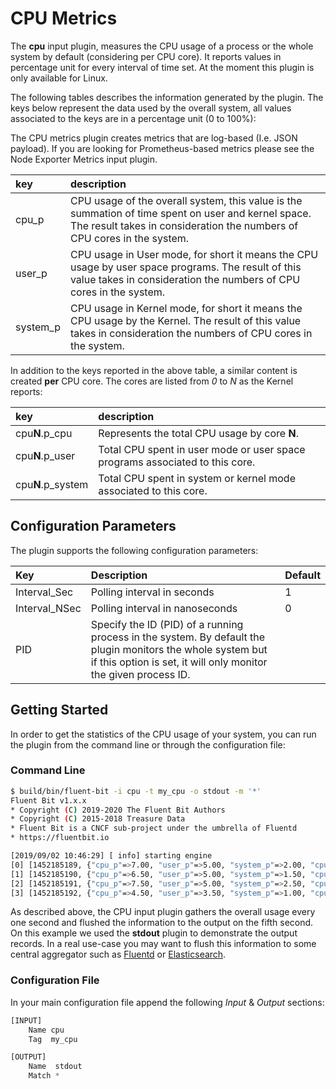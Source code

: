 # CPU Metrics

The **cpu** input plugin, measures the CPU usage of a process or the whole system by default \(considering per CPU core\). It reports values in percentage unit for every interval of time set. At the moment this plugin is only available for Linux.

The following tables describes the information generated by the plugin. The keys below represent the data used by the overall system, all values associated to the keys are in a percentage unit \(0 to 100%\):

The CPU metrics plugin creates metrics that are log-based \(I.e. JSON payload\). If you are looking for Prometheus-based metrics please see the Node Exporter Metrics input plugin. 

| key | description |
| :--- | :--- |
| cpu\_p | CPU usage of the overall system, this value is the summation of time spent on user and kernel space. The result takes in consideration the numbers of CPU cores in the system. |
| user\_p | CPU usage in User mode, for short it means the CPU usage by user space programs. The result of this value takes in consideration the numbers of CPU cores in the system. |
| system\_p | CPU usage in Kernel mode, for short it means the CPU usage by the Kernel. The result of this value takes in consideration the numbers of CPU cores in the system. |

In addition to the keys reported in the above table, a similar content is created **per** CPU core. The cores are listed from _0_ to _N_ as the Kernel reports:

| key | description |
| :--- | :--- |
| cpu**N**.p\_cpu | Represents the total CPU usage by core **N**. |
| cpu**N**.p\_user | Total CPU spent in user mode or user space programs associated to this core. |
| cpu**N**.p\_system | Total CPU spent in system or kernel mode associated to this core. |

## Configuration Parameters

The plugin supports the following configuration parameters:

| Key | Description | Default |
| :--- | :--- | :--- |
| Interval\_Sec | Polling interval in seconds | 1 |
| Interval\_NSec | Polling interval in nanoseconds | 0 |
| PID | Specify the ID \(PID\) of a running process in the system. By default the plugin monitors the whole system but if this option is set, it will only monitor the given process ID. |  |

## Getting Started

In order to get the statistics of the CPU usage of your system, you can run the plugin from the command line or through the configuration file:

### Command Line

```bash
$ build/bin/fluent-bit -i cpu -t my_cpu -o stdout -m '*'
Fluent Bit v1.x.x
* Copyright (C) 2019-2020 The Fluent Bit Authors
* Copyright (C) 2015-2018 Treasure Data
* Fluent Bit is a CNCF sub-project under the umbrella of Fluentd
* https://fluentbit.io

[2019/09/02 10:46:29] [ info] starting engine
[0] [1452185189, {"cpu_p"=>7.00, "user_p"=>5.00, "system_p"=>2.00, "cpu0.p_cpu"=>10.00, "cpu0.p_user"=>8.00, "cpu0.p_system"=>2.00, "cpu1.p_cpu"=>6.00, "cpu1.p_user"=>4.00, "cpu1.p_system"=>2.00}]
[1] [1452185190, {"cpu_p"=>6.50, "user_p"=>5.00, "system_p"=>1.50, "cpu0.p_cpu"=>6.00, "cpu0.p_user"=>5.00, "cpu0.p_system"=>1.00, "cpu1.p_cpu"=>7.00, "cpu1.p_user"=>5.00, "cpu1.p_system"=>2.00}]
[2] [1452185191, {"cpu_p"=>7.50, "user_p"=>5.00, "system_p"=>2.50, "cpu0.p_cpu"=>7.00, "cpu0.p_user"=>3.00, "cpu0.p_system"=>4.00, "cpu1.p_cpu"=>6.00, "cpu1.p_user"=>6.00, "cpu1.p_system"=>0.00}]
[3] [1452185192, {"cpu_p"=>4.50, "user_p"=>3.50, "system_p"=>1.00, "cpu0.p_cpu"=>6.00, "cpu0.p_user"=>5.00, "cpu0.p_system"=>1.00, "cpu1.p_cpu"=>5.00, "cpu1.p_user"=>3.00, "cpu1.p_system"=>2.00}]
```

As described above, the CPU input plugin gathers the overall usage every one second and flushed the information to the output on the fifth second. On this example we used the **stdout** plugin to demonstrate the output records. In a real use-case you may want to flush this information to some central aggregator such as [Fluentd](http://fluentd.org) or [Elasticsearch](http://elastic.co).

### Configuration File

In your main configuration file append the following _Input_ & _Output_ sections:

```python
[INPUT]
    Name cpu
    Tag  my_cpu

[OUTPUT]
    Name  stdout
    Match *
```

